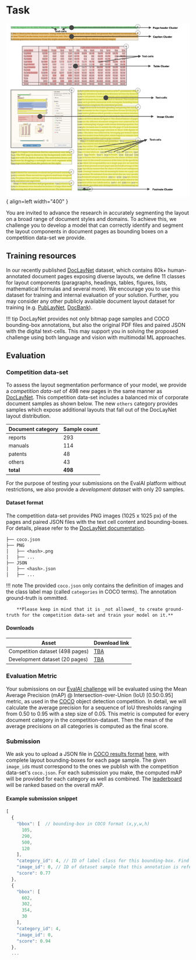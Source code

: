# Task

![Complex layouts](figures/explain_pdf_cluster.png){ align=left width="400" }

You are invited to advance the research in accurately segmenting the layout on a broad range of document styles and domains. To achieve this, we challenge you to develop a model that can correctly identify and segment the layout components in document pages as bounding boxes on a competition data-set we provide.

## Training resources

In our recently published [DocLayNet](https://github.com/DS4SD/DocLayNet) dataset, which contains 80k+ human-annotated document pages exposing diverse layouts, we define 11 classes for layout components (paragraphs, headings, tables, figures, lists, mathematical formulas and several more). We encourage you to use this dataset for training and internal evaluation of your solution.
Further, you may consider any other publicly available document layout dataset for training (e.g. [PubLayNet](https://github.com/ibm-aur-nlp/PubLayNet), [DocBank](https://github.com/doc-analysis/DocBank)).

!!! tip 
        DocLayNet provides not only bitmap page samples and COCO bounding-box annotations, but also the original PDF files and paired JSON with the digital text-cells. This may support you in solving the proposed challenge using both language and vision with multimodal ML approaches.
        
 
## Evaluation

### Competition data-set

To assess the layout segmentation performance of your model, we provide a *competition data-set* of 498 new pages in the same manner as [DocLayNet](https://github.com/DS4SD/DocLayNet). This competition data-set includes a balanced mix of corporate document samples as shown below. The new `others` category provides samples which expose additional layouts that fall out of the DocLayNet layout distribution.

| **Document category** 	| **Sample count** 	|
|-----------------------	|------------------	|
| reports               	| 293              	|
| manuals               	| 114              	|
| patents               	| 48               	|
| others                	| 43               	|
| **total**             	| **498**          	|



For the purpose of testing your submissions on the EvalAI platform without restrictions, we also provide a *development dataset*  with only 20 samples.

#### Dataset format

The competition data-set provides PNG images (1025 x 1025 px) of the pages and paired JSON files with the text cell content and bounding-boxes. For details, please refer to the [DocLayNet documentation](https://github.com/DS4SD/DocLayNet#data-format-details).

```
├── coco.json
├── PNG
│   ├── <hash>.png
│   ├── ...
├── JSON
│   ├── <hash>.json
│   ├── ...
```

!!! note
		The provided `coco.json` only contains the definition of images and the class label map (called `categories` in COCO terms). The annotation ground-truth is ommitted.
		
		**Please keep in mind that it is _not allowed_ to create ground-truth for the competition data-set and train your model on it.**


#### Downloads

| **Asset**           	| **Download link** 	|
|---------------------	|-------------------	|
| Competition dataset (498 pages)	| [TBA]()              	|
| Development dataset (20 pages)	| [TBA]()              	|


### Evaluation Metric

Your submissions on our [EvalAI challenge](https://eval.ai/web/challenges/challenge-page/1923/) will be evaluated using the Mean Average Precision (mAP) @ Intersection-over-Union (IoU) [0.50:0.95] metric, as used in the [COCO](https://cocodataset.org/) object detection competition.  In detail, we will calculate the average precision for a sequence of IoU thresholds ranging from 0.50 to 0.95 with a step size of 0.05. This metric is computed for every document category in the competition-dataset. Then the mean of the average precisions on all categories is computed as the final score.

### Submission 

We ask you to upload a JSON file in [COCO results format](https://cocodataset.org/#format-results) [here](https://eval.ai/web/challenges/challenge-page/1923/submission), with complete layout bounding-boxes for each page sample. The given `image_id`s must correspond to the ones we publish with the competition data-set's `coco.json`. For each submission you make, the computed mAP will be provided for each category as well as combined. The [leaderboard](https://eval.ai/web/challenges/challenge-page/1923/leaderboard/4545/Total) will be ranked based on the overall mAP.

#### Example submission snippet

```js
[
  {
    "bbox": [  // bounding-box in COCO format (x,y,w,h)
      105,
      290,
      500,
      120
    ],
    "category_id": 4, // ID of label class for this bounding-box. Find the `categories` dictionary in the coco.json. Must resolve to one of [Caption, Footnote, Formula, List-item, Page-footer, Page-header, Picture, Section-header, Table, Text, Title].
    "image_id": 0, // ID of dataset sample that this annotation is referring to, find the `images` dictionary in the coco.json
    "score": 0.77
  },
  {
    "bbox": [
      602,
      302,
      354,
      30
    ],
    "category_id": 4,
    "image_id": 0,
    "score": 0.94
  },
  ...
```

